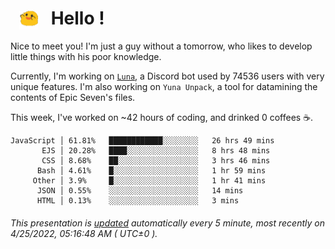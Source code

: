 <h1>   <img src="./spoink.gif" style="vertical-align:middle;" width="30px">   Hello ! </h1>

Nice to meet you! I'm just a guy without a tomorrow, who likes to develop little things with his poor knowledge.

Currently, I'm working on <a href='https://github.com/Asgarrrr/Luna'>`Luna`</a>, a Discord bot used by 74536 users with very unique features. I'm also working on `Yuna Unpack`, a tool for datamining the contents of Epic Seven's files.

This week, I've worked on ~42 hours of coding, and drinked 0 coffees ☕.

```
JavaScript │ 61.81%   ████████████░░░░░░░░   26 hrs 49 mins
       EJS │ 20.28%   ████░░░░░░░░░░░░░░░░   8 hrs 48 mins
       CSS │ 8.68%    ██░░░░░░░░░░░░░░░░░░   3 hrs 46 mins
      Bash │ 4.61%    █░░░░░░░░░░░░░░░░░░░   1 hr 59 mins
     Other │ 3.9%     █░░░░░░░░░░░░░░░░░░░   1 hr 41 mins
      JSON │ 0.55%    ░░░░░░░░░░░░░░░░░░░░   14 mins
      HTML │ 0.13%    ░░░░░░░░░░░░░░░░░░░░   3 mins
```

###### This presentation is [updated](https://github.com/Asgarrrr) automatically every 5 minute, most recently on 4/25/2022, 05:16:48 AM ( UTC±0 ).